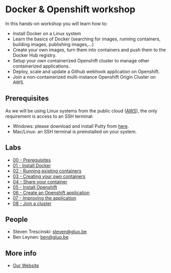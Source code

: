 # Docker & Openshift workshop

In this hands-on workshop you will learn how to:

* Install Docker on a Linux system
* Learn the basics of Docker (searching for images, running containers, building images, publishing images,...) 
* Create your own images, turn them into containers and push them to the Docker Hub registry.
* Setup your own containerized Openshift cluster to manage other containerized applications.
* Deploy, scale and update a Github webhook application on Openshift.
* Join a non-containerized multi-instance Openshift Origin Cluster on AWS.

## Prerequisites

As we will be using Linux systems from the public cloud ([AWS](https://aws.amazon.com)), the only requirement is access to an SSH terminal:

* Windows: please download and install Putty from [here](http://www.chiark.greenend.org.uk/~sgtatham/putty/download.html).
* Mac/Linux: an SSH terminal is preinstalled on your system.

## Labs

* [00 - Prerequisites](Lab%200%20-%20Prerequisites)
* [01 - Install Docker](Lab%201%20-%20Install%20Docker)
* [02 - Running existing containers](Lab%202%20-%20Running%20existing%20containers)
* [03 - Creating your own containers](Lab%203%20-%20Creating%20your%20own%20containers)
* [04 - Share your container](Lab%204%20-%20Share%20your%20container)
* [05 - Install Openshift](Lab%205%20-%20Install%20Openshift)
* [06 - Create an Openshift application](Lab%206%20-%20Create%20an%20Openshift%20application)
* [07 - Improving the application](Lab%207%20-%20Improving%20the%20application)
* [08 - Join a cluster](Lab%208%20-%20Join%20a%20cluster)

## People 

* Steven Trescinski: 	steven@gluo.be
* Ben Leynen: 		ben@gluo.be 

## More info 

* [Our Website](http://www.gluo.be)

